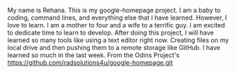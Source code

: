 My name is Rehana. This is my google-homepage project. I am a baby to coding, command lines, and everything else that I have learned. However, I love to learn. I am a mother to four and a wife to a terrific guy. I am excited to dedicate time to learn to develop. After doing this project, I will have learned so many tools like using a text editor right now. Creating files on my local drive and then pushing them to a remote storage like GitHub. I have learned so much in the last week. 
From the Odins Project's https://github.com/radsolutions4u/google-homepage.git